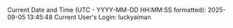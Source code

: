 Current Date and Time (UTC - YYYY-MM-DD HH:MM:SS formatted): 2025-09-05 13:45:48
Current User's Login: luckyaiman
